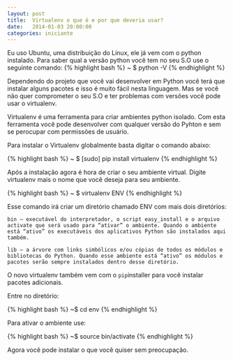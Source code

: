 ```yaml
---
layout: post
title:  Virtualenv o que é e por que deveria usar?
date:   2014-01-03 20:00:00
categories: iniciante
---
```


Eu uso Ubuntu, uma distribuição do Linux, ele já vem
com o python instalado. Para saber qual a versão python
você tem no seu S.O use o seguinte comando:
{% highlight bash %}
~ $ python -V
{% endhighlight %}


Dependendo do projeto que você vai desenvolver em Python você terá
que instalar alguns pacotes e isso é muito fácil nesta linguagem. Mas 
se você não quer comprometer o seu S.O e ter problemas com versões 
você pode usar o virtualenv.

Virtualenv é uma ferramenta para criar ambientes python isolado. Com 
esta ferramenta você pode desenvolver com qualquer versão do Pyhton e sem se perocupar com permissões de usuário.

Para instalar o Virtualenv globalmente basta digitar o comando abaixo:

{% highlight bash %}
~ $ [sudo] pip install virtualenv
{% endhighlight %}

Após a instalação agora é hora de criar o seu ambiente virtual.
Digite virtualenv mais o nome que você deseja para seu ambiente. 

{% highlight bash %}
~ $ virtualenv ENV
{% endhighlight %}

Esse comando irá criar um diretório chamado ENV com mais dois diretórios:

    bin – executável do interpretador, o script easy_install e o arquivo activate que será usado para “ativar” o ambiente. Quando o ambiente está “ativo” os executáveis dos aplicativos Python são instalados aqui também.

    lib – a árvore com links simbólicos e/ou cópias de todos os módulos e bibliotecas do Python. Quando esse ambiente está “ativo” os módulos e pacotes serão sempre instalados dentro desse diretório.

O novo virtualenv também vem com o `pip`installer para você instalar pacotes adicionais.

Entre no diretório:

{% highlight bash %}
~$ cd env
{% endhighlight %}

Para ativar o ambiente use:


{% highlight bash %}
~$ source bin/activate
{% endhighlight %}

Agora você pode instalar o que você quiser sem preocupação.





